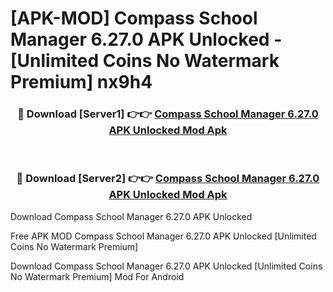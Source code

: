 # [APK-MOD] Compass School Manager 6.27.0 APK Unlocked - [Unlimited Coins No Watermark Premium] nx9h4



<div align="center">
<h3>🔴 Download [Server1] 👉👉 <a href="https://momento.my/?title=Compass_School_Manager_6.27.0_APK_Unlocked">Compass School Manager 6.27.0 APK Unlocked Mod Apk</a></h3><br>

<h3>🔴 Download [Server2] 👉👉 <a href="https://momento.my/?title=Compass_School_Manager_6.27.0_APK_Unlocked">Compass School Manager 6.27.0 APK Unlocked Mod Apk</a></h3>
</div>



Download Compass School Manager 6.27.0 APK Unlocked 

Free APK MOD Compass School Manager 6.27.0 APK Unlocked [Unlimited Coins No Watermark Premium]

Download Compass School Manager 6.27.0 APK Unlocked [Unlimited Coins No Watermark Premium] Mod For Android

